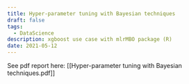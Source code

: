 ```yaml
---
title: Hyper-parameter tuning with Bayesian techniques
draft: false
tags:
  - DataScience
description: xgboost use case with mlrMBO package (R)
date: 2021-05-12
---
```

See pdf report here: [[Hyper-parameter tuning with Bayesian techniques.pdf]] 
